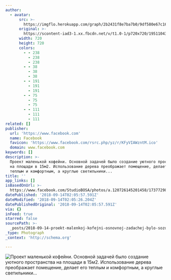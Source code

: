 ```yaml
---
author:
  - avatar:
      src: >-
        https://imgflo.herokuapp.com/graph/2b2431f8e7ba7b0/9df580e67c163bf464a4ffc97373867c/noop.png?input=https%3A%2F%2Fscontent-iad3-1.xx.fbcdn.net%2Fv%2Ft1.0-1%2Fp720x720%2F19511043_119054748701931_7517004030188189794_n.png%3F_nc_cat%3D0%26oh%3D6ae5e6c63de8c8249f3970fc07575fb2%26oe%3D5C2E63AE
      original: >-
        https://scontent-iad3-1.xx.fbcdn.net/v/t1.0-1/p720x720/19511043_119054748701931_7517004030188189794_n.png?_nc_cat=0&oh=6ae5e6c63de8c8249f3970fc07575fb2&oe=5C2E63AE
      width: 720
      height: 720
      colors:
        - - 238
          - 238
          - 238
        - - 38
          - 38
          - 38
        - - 191
          - 191
          - 191
        - - 75
          - 75
          - 75
        - - 111
          - 111
          - 111
related: []
publisher:
  url: 'https://www.facebook.com'
  name: Facebook
  favicon: 'https://www.facebook.com/rsrc.php/yz/r/KFyVIAWzntM.ico'
  domain: www.facebook.com
keywords: []
description: >-
  Проект маленькой кофейни. Основной задачей было создание уютного пространства
  на площади в 15м2. Использование дерева преображает помещение, делает его
  теплым и комфортным, а круглые светильники...
title: ''
app_links: []
isBasedOnUrl: >-
  https://www.facebook.com/StudioBOSA/photos/a.120726145201458/173772983230107/?type=3
datePublished: '2018-09-14T02:05:57.591Z'
dateModified: '2018-09-14T02:05:26.204Z'
datePublishedOriginal: '2018-09-14T02:05:57.591Z'
via: {}
inFeed: true
starred: false
sourcePath: >-
  _posts/2018-09-14-proekt-malenkoj-kofejni-osnovnoj-zadachej-bylo-sozdanie-uyut.md
_type: Photograph
_context: 'http://schema.org'

---
```

![Проект маленькой кофейни. Основной задачей было создание уютного пространства на площади в 15м2. Использование дерева преображает помещение, делает его теплым и комфортным, а круглые светильники...](https://scontent-iad3-1.xx.fbcdn.net/v/t31.0-8/26758425_173772983230107_5697020019841545715_o.jpg?_nc_cat=0&oh=a1d2d3f8c437d803ea1f1f8eb93888c2&oe=5C203D11)
